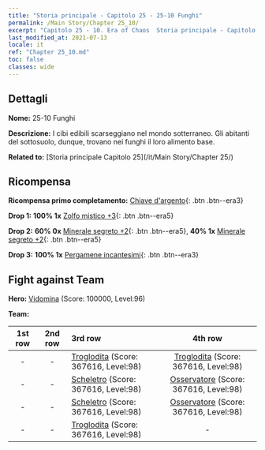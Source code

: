 ```yaml
---
title: "Storia principale - Capitolo 25 - 25-10 Funghi"
permalink: /Main Story/Chapter 25_10/
excerpt: "Capitolo 25 - 10. Era of Chaos  Storia principale - Capitolo 25_10. 25-10 Funghi"
last_modified_at: 2021-07-13
locale: it
ref: "Chapter 25_10.md"
toc: false
classes: wide
---
```


## Dettagli

 **Nome:** 25-10 Funghi

 **Descrizione:** I cibi edibili scarseggiano nel mondo sotterraneo. Gli abitanti del sottosuolo, dunque, trovano nei funghi il loro alimento base.

 **Related to:** [Storia principale Capitolo 25](/it/Main Story/Chapter 25/)

## Ricompensa

 **Ricompensa primo completamento:** [Chiave d'argento](/ItemsIT/con_693/){: .btn .btn--era3}

 **Drop 1:** **100% 1x** [Zolfo mistico +3](/ItemsIT/mat_85/){: .btn .btn--era5}

 **Drop 2:** **60% 0x** [Minerale segreto +2](/ItemsIT/mat_75/){: .btn .btn--era5}, **40% 1x** [Minerale segreto +2](/ItemsIT/mat_75/){: .btn .btn--era5}

 **Drop 3:** **100% 1x** [Pergamene incantesimi](/ItemsIT/con_694/){: .btn .btn--era3}


## Fight against Team
 **Hero:** [Vidomina](/it/heroes/Vidomina/) (Score: 100000, Level:96)

 **Team:**


  | 1st row | 2nd row | 3rd row | 4th row |
  |:----:|:----:|:----|:----:|
  | - | - | [Troglodita](/it/units/Troglodyte/) (Score: 367616, Level:98)  | [Troglodita](/it/units/Troglodyte/) (Score: 367616, Level:98)  |
  | - | - | [Scheletro](/it/units/Skeleton/) (Score: 367616, Level:98)  | [Osservatore](/it/units/Beholder/) (Score: 367616, Level:98)  |
  | - | - | [Scheletro](/it/units/Skeleton/) (Score: 367616, Level:98)  | [Osservatore](/it/units/Beholder/) (Score: 367616, Level:98)  |
  | - | - | [Troglodita](/it/units/Troglodyte/) (Score: 367616, Level:98)  | - |


